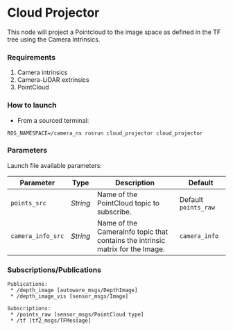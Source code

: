 # Cloud Projector
This node will project a Pointcloud to the image space as defined in the TF tree using the Camera Intrinsics.

### Requirements

1. Camera intrinsics
1. Camera-LiDAR extrinsics
1. PointCloud 


### How to launch

* From a sourced terminal:

`ROS_NAMESPACE=/camera_ns rosrun cloud_projector cloud_projector`

### Parameters

Launch file available parameters:

|Parameter| Type| Description|Default|
----------|-----|--------|---|
|`points_src`|*String* |Name of the PointCloud topic to subscribe.|Default `points_raw`|
|`camera_info_src`|*String*|Name of the CameraInfo topic that contains the intrinsic matrix for the Image.|`camera_info`|

### Subscriptions/Publications

```
Publications: 
 * /depth_image [autoware_msgs/DepthImage]
 * /depth_image_vis [sensor_msgs/Image]

Subscriptions: 
 * /points_raw [sensor_msgs/PointCloud type]
 * /tf [tf2_msgs/TFMessage]
```

